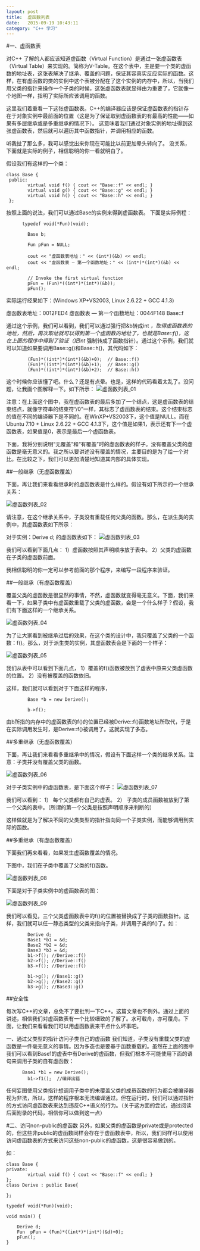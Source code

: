 ```yaml
---
layout: post
title:  虚函数列表
date:   2015-09-19 10:43:11
category: "C++ 学习"
---
```

#一、虚函数表
 
对C++ 了解的人都应该知道虚函数（Virtual Function）是通过一张虚函数表（Virtual Table）来实现的。简称为V-Table。在这个表中，主是要一个类的虚函数的地址表，这张表解决了继承、覆盖的问题，保证其容真实反应实际的函数。这样，在有虚函数的类的实例中这个表被分配在了这个实例的内存中，所以，当我们用父类的指针来操作一个子类的时候，这张虚函数表就显得由为重要了，它就像一个地图一样，指明了实际所应该调用的函数。
 
这里我们着重看一下这张虚函数表。C++的编译器应该是保证虚函数表的指针存在于对象实例中最前面的位置（这是为了保证取到虚函数表的有最高的性能——如果有多层继承或是多重继承的情况下）。 这意味着我们通过对象实例的地址得到这张虚函数表，然后就可以遍历其中函数指针，并调用相应的函数。
 
听我扯了那么多，我可以感觉出来你现在可能比以前更加晕头转向了。 没关系，下面就是实际的例子，相信聪明的你一看就明白了。
 
假设我们有这样的一个类：
 
	class Base {
     public:
            virtual void f() { cout << "Base::f" << endl; }
            virtual void g() { cout << "Base::g" << endl; }
            virtual void h() { cout << "Base::h" << endl; }
     };
 
按照上面的说法，我们可以通过Base的实例来得到虚函数表。 下面是实际例程：
 
          typedef void(*Fun)(void);
 
            Base b;
 
            Fun pFun = NULL;
 
            cout << "虚函数表地址：" << (int*)(&b) << endl;
            cout << "虚函数表 — 第一个函数地址：" << (int*)*(int*)(&b) << endl;
 
            // Invoke the first virtual function 
            pFun = (Fun)*((int*)*(int*)(&b));
            pFun();
 
实际运行经果如下：(Windows XP+VS2003,  Linux 2.6.22 + GCC 4.1.3)
 
虚函数表地址：0012FED4
虚函数表 — 第一个函数地址：0044F148
Base::f
 
 
通过这个示例，我们可以看到，我们可以通过强行把&b转成int *，取得虚函数表的地址，然后，再次取址就可以得到第一个虚函数的地址了，也就是Base::f()，这在上面的程序中得到了验证（把int* 强制转成了函数指针）。通过这个示例，我们就可以知道如果要调用Base::g()和Base::h()，其代码如下：
 
            (Fun)*((int*)*(int*)(&b)+0);  // Base::f()
            (Fun)*((int*)*(int*)(&b)+1);  // Base::g()
            (Fun)*((int*)*(int*)(&b)+2);  // Base::h()
 
这个时候你应该懂了吧。什么？还是有点晕。也是，这样的代码看着太乱了。没问题，让我画个图解释一下。如下所示：
![虚函数列表_01](http://25.io/mou/Mou_128.png)

注意：在上面这个图中，我在虚函数表的最后多加了一个结点，这是虚函数表的结束结点，就像字符串的结束符“/0”一样，其标志了虚函数表的结束。这个结束标志的值在不同的编译器下是不同的。在WinXP+VS2003下，这个值是NULL。而在Ubuntu 7.10 + Linux 2.6.22 + GCC 4.1.3下，这个值是如果1，表示还有下一个虚函数表，如果值是0，表示是最后一个虚函数表。
 
 
下面，我将分别说明“无覆盖”和“有覆盖”时的虚函数表的样子。没有覆盖父类的虚函数是毫无意义的。我之所以要讲述没有覆盖的情况，主要目的是为了给一个对比。在比较之下，我们可以更加清楚地知道其内部的具体实现。
 
##一般继承（无虚函数覆盖）
 
下面，再让我们来看看继承时的虚函数表是什么样的。假设有如下所示的一个继承关系：
 
![虚函数列表_02](http://25.io/mou/Mou_128.png)
 
请注意，在这个继承关系中，子类没有重载任何父类的函数。那么，在派生类的实例中，其虚函数表如下所示：
 
对于实例：Derive d; 的虚函数表如下：
![虚函数列表_03](http://25.io/mou/Mou_128.png)
 
我们可以看到下面几点：
1）虚函数按照其声明顺序放于表中。
2）父类的虚函数在子类的虚函数前面。
 
我相信聪明的你一定可以参考前面的那个程序，来编写一段程序来验证。
 
 
 
##一般继承（有虚函数覆盖）
 
覆盖父类的虚函数是很显然的事情，不然，虚函数就变得毫无意义。下面，我们来看一下，如果子类中有虚函数重载了父类的虚函数，会是一个什么样子？假设，我们有下面这样的一个继承关系。
 
 ![虚函数列表_04](http://25.io/mou/Mou_128.png)
 
为了让大家看到被继承过后的效果，在这个类的设计中，我只覆盖了父类的一个函数：f()。那么，对于派生类的实例，其虚函数表会是下面的一个样子：
 
![虚函数列表_05](http://25.io/mou/Mou_128.png)
 
我们从表中可以看到下面几点，
1）覆盖的f()函数被放到了虚表中原来父类虚函数的位置。
2）没有被覆盖的函数依旧。
 
这样，我们就可以看到对于下面这样的程序，
 
            Base *b = new Derive();
 
            b->f();
 
由b所指的内存中的虚函数表的f()的位置已经被Derive::f()函数地址所取代，于是在实际调用发生时，是Derive::f()被调用了。这就实现了多态。
 
 
 
##多重继承（无虚函数覆盖）
 
下面，再让我们来看看多重继承中的情况，假设有下面这样一个类的继承关系。注意：子类并没有覆盖父类的函数。
 
 ![虚函数列表_06](http://25.io/mou/Mou_128.png)
 
对于子类实例中的虚函数表，是下面这个样子：
![虚函数列表_07](http://25.io/mou/Mou_128.png)
 
我们可以看到：
1）  每个父类都有自己的虚表。
2）  子类的成员函数被放到了第一个父类的表中。（所谓的第一个父类是按照声明顺序来判断的）
 
这样做就是为了解决不同的父类类型的指针指向同一个子类实例，而能够调用到实际的函数。
 
 
 
 
##多重继承（有虚函数覆盖）
 
下面我们再来看看，如果发生虚函数覆盖的情况。
 
下图中，我们在子类中覆盖了父类的f()函数。
 
 ![虚函数列表_08](http://25.io/mou/Mou_128.png)
 
下面是对于子类实例中的虚函数表的图：
 
![虚函数列表_09](http://25.io/mou/Mou_128.png)
 
我们可以看见，三个父类虚函数表中的f()的位置被替换成了子类的函数指针。这样，我们就可以任一静态类型的父类来指向子类，并调用子类的f()了。如：
 
            Derive d;
            Base1 *b1 = &d;
            Base2 *b2 = &d;
            Base3 *b3 = &d;
            b1->f(); //Derive::f()
            b2->f(); //Derive::f()
            b3->f(); //Derive::f()
 
            b1->g(); //Base1::g()
            b2->g(); //Base2::g()
            b3->g(); //Base3::g()
 
 
##安全性
 
每次写C++的文章，总免不了要批判一下C++。这篇文章也不例外。通过上面的讲述，相信我们对虚函数表有一个比较细致的了解了。水可载舟，亦可覆舟。下面，让我们来看看我们可以用虚函数表来干点什么坏事吧。
 
一、通过父类型的指针访问子类自己的虚函数
我们知道，子类没有重载父类的虚函数是一件毫无意义的事情。因为多态也是要基于函数重载的。虽然在上面的图中我们可以看到Base1的虚表中有Derive的虚函数，但我们根本不可能使用下面的语句来调用子类的自有虚函数：
 
          Base1 *b1 = new Derive();
            b1->f1();  //编译出错
 
任何妄图使用父类指针想调用子类中的未覆盖父类的成员函数的行为都会被编译器视为非法，所以，这样的程序根本无法编译通过。但在运行时，我们可以通过指针的方式访问虚函数表来达到违反C++语义的行为。（关于这方面的尝试，通过阅读后面附录的代码，相信你可以做到这一点）
 
 
#二、访问non-public的虚函数
另外，如果父类的虚函数是private或是protected的，但这些非public的虚函数同样会存在于虚函数表中，所以，我们同样可以使用访问虚函数表的方式来访问这些non-public的虚函数，这是很容易做到的。
 
如：
 
	class Base {
    private:
            virtual void f() { cout << "Base::f" << endl; } 
    };
    class Derive : public Base{
    
    };
 
	typedef void(*Fun)(void);
 
	void main() {
	
    	Derive d;
    	Fun  pFun = (Fun)*((int*)*(int*)(&d)+0);
    	pFun();
    }